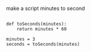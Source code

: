make a script minutes to second
```

def toSeconds(minutes):
    return minutes * 60

minutes = 3 
seconds = toSeconds(minutes) 
```
